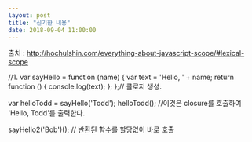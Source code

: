 ```yaml
---
layout: post
title: "신기한 내용"
date: 2018-09-04 11:00:00
---
```

출처 : http://hochulshin.com/everything-about-javascript-scope/#lexical-scope

  //1.
  var sayHello = function (name) {
    var text = 'Hello, ' + name;
    return function () {
      console.log(text);
    };
  };// 클로저 생성.
  
  var helloTodd = sayHello('Todd'); 
  helloTodd(); //이것은 closure를 호출하여 'Hello, Todd'를 출력한다.
  
  sayHello2('Bob')(); // 반환된 함수를 할당없이 바로 호출

